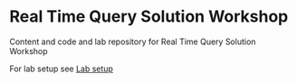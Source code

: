 # Real Time Query Solution Workshop
Content and code and lab repository for Real Time Query Solution Workshop

For lab setup see [Lab setup](cli/lab1/README.md)
